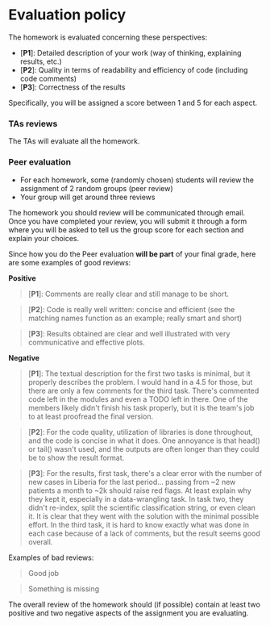 # Evaluation policy

The homework is evaluated concerning these perspectives:

* [__P1__]: Detailed description of your work (way of thinking, explaining results, etc.)
* [__P2__]: Quality in terms of readability and efficiency of code (including code comments)
* [__P3__]: Correctness of the results

Specifically, you will be assigned a score between 1 and 5 for each aspect.

### TAs reviews
The TAs will evaluate all the homework.

### Peer evaluation
* For each homework, some (randomly chosen) students will review the assignment of 2 random groups (peer review) 
* Your group will get around three reviews

The homework you should review will be communicated through email. Once you have completed your review, you will submit it through a form where you will be asked to tell us the group score for each section and explain your choices.

Since how you do the Peer evaluation __will be part__ of your final grade, here are some examples of good reviews:

__Positive__

> [__P1__]: Comments are really clear and still manage to be short.

> [__P2__]: Code is really well written: concise and efficient (see the matching names function as an example; really smart and short)

> [__P3__]: Results obtained are clear and well illustrated with very communicative and effective plots.

__Negative__
>[__P1__]:  The textual description for the first two tasks is minimal, but it properly describes the problem. I would hand in a 4.5 for those,  but there are only a few comments for the third task. There's commented code left in the modules and even a TODO left in there. One of the members likely didn't finish his task properly, but it is the team's job to at least proofread the final version.

>[__P2__]:  For the code quality, utilization of libraries is done throughout, and the code is concise in what it does. One annoyance is that head() or tail() wasn't used, and the outputs are often longer than they could be to show the result format.

>[__P3__]:  For the results, first task, there's a clear error with the number of new cases in Liberia for the last period... passing from ~2 new patients a month to ~2k should raise red flags. At least explain why they kept it, especially in a data-wrangling task. In task two, they didn't re-index, split the scientific classification string, or even clean it. It is clear that they went with the solution with the minimal possible effort. In the third task, it is hard to know exactly what was done in each case because of a lack of comments, but the result seems good overall.

Examples of bad reviews:
> Good job

> Something is missing

The overall review of the homework should (if possible) contain at least two positive and two negative aspects of the assignment you are evaluating.
